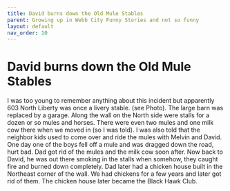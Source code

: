 ```yaml
---
title: David burns down the Old Mule Stables
parent: Growing up in Webb City Funny Stories and not so funny
layout: default
nav_order: 10
---
```


# David burns down the Old Mule Stables

I was too young to remember anything about this incident but apparently 603 North Liberty was once a livery stable. (see Photo).  The large barn was replaced by a garage.  Along the wall on the North side were stalls for a dozen or so mules and horses. There were even two mules and one milk cow there when we moved in (so I was told). I was also told that the neighbor kids used to come over and ride the mules with Melvin and David. One day one of the boys fell off a mule and was dragged down the road, hurt bad. Dad got rid of the mules and the milk cow soon after. Now back to David, he was out there smoking in the stalls when somehow, they caught fire and burned down completely.   Dad later had a chicken house built in the Northeast corner of the wall. We had chickens for a few years and later got rid of them.  The chicken house later became the Black Hawk Club.
